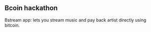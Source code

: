 ## Bcoin hackathon

Bstream app: lets you stream music and pay back artist directly using bitcoin. 

